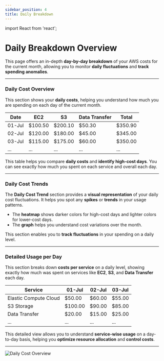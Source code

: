 ```yaml
---
sidebar_position: 4
title: Daily Breakdown
---
```


import React from 'react';

# Daily Breakdown Overview

This page offers an in-depth **day-by-day breakdown** of your AWS costs for the current month, allowing you to monitor **daily fluctuations** and **track spending anomalies**.

---

### Daily Cost Overview

This section shows your **daily costs**, helping you understand how much you are spending on each day of the current month.

| Date       | EC2        | S3         | Data Transfer | Total     |
|------------|------------|------------|---------------|-----------|
| 01-Jul     | $100.50    | $200.10    | $50.30        | $350.90   |
| 02-Jul     | $120.00    | $180.00    | $45.00        | $345.00   |
| 03-Jul     | $115.00    | $175.00    | $60.00        | $350.00   |
| ...        | ...        | ...        | ...           | ...       |

This table helps you compare **daily costs** and **identify high-cost days**. You can see exactly how much you spent on each service and overall each day.

---

### Daily Cost Trends

The **Daily Cost Trend** section provides a **visual representation** of your daily cost fluctuations. It helps you spot any **spikes** or **trends** in your usage patterns.

- The **heatmap** shows darker colors for high-cost days and lighter colors for lower-cost days.
- The **graph** helps you understand cost variations over the month.

This section enables you to **track fluctuations** in your spending on a daily level.

---

### Detailed Usage per Day

This section breaks down **costs per service** on a daily level, showing exactly how much was spent on services like **EC2**, **S3**, and **Data Transfer** each day.

| Service                 | 01-Jul   | 02-Jul   | 03-Jul   |
|-------------------------|----------|----------|----------|
| Elastic Compute Cloud   | $50.00   | $60.00   | $55.00   |
| S3 Storage              | $100.00  | $90.00   | $85.00   |
| Data Transfer           | $20.00   | $15.00   | $25.00   |
| ...                     | ...      | ...      | ...      |

This detailed view allows you to understand **service-wise usage** on a day-to-day basis, helping you **optimize resource allocation** and **control costs**.

---

<div style={{ textAlign: 'center' }}>
  <img src="/img/billingconsole/5.png" alt="Daily Cost Overview" />
</div>

